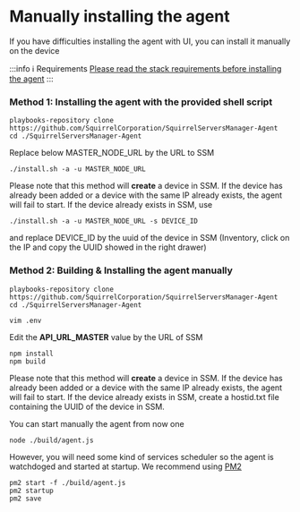 # Manually installing the agent

If you have difficulties installing the agent with UI, you can install it manually on the device

:::info ℹ️ Requirements
[Please read the stack requirements before installing the agent](/docs/requirements)
:::

### Method 1: Installing the agent with the provided shell script
```shell
playbooks-repository clone https://github.com/SquirrelCorporation/SquirrelServersManager-Agent
cd ./SquirrelServersManager-Agent
```
Replace below MASTER_NODE_URL by the URL to SSM
```shell
./install.sh -a -u MASTER_NODE_URL
```
Please note that this method will **create** a device in SSM.
If the device has already been added or a device with the same IP already exists, the agent will fail to start.
If the device already exists in SSM, use 
```shell
./install.sh -a -u MASTER_NODE_URL -s DEVICE_ID
```
and replace DEVICE_ID by the uuid of the device in SSM (Inventory, click on the IP and copy the UUID showed in the right drawer)


### Method 2: Building & Installing the agent manually

```shell
playbooks-repository clone https://github.com/SquirrelCorporation/SquirrelServersManager-Agent
cd ./SquirrelServersManager-Agent
```

```shell
vim .env
```
Edit the **API_URL_MASTER** value by the URL of SSM

```shell
npm install
npm build
```

Please note that this method will **create** a device in SSM.
If the device has already been added or a device with the same IP already exists, the agent will fail to start.
If the device already exists in SSM, create a hostid.txt file containing the UUID of the device in SSM.

You can start manually the agent from now one
```shell
node ./build/agent.js
```
However, you will need some kind of services scheduler so the agent is watchdoged and started at startup.
We recommend using [PM2](https://pm2.keymetrics.io/)
```shell
pm2 start -f ./build/agent.js
pm2 startup
pm2 save
```




